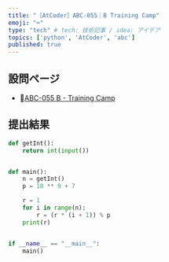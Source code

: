```yaml
---
title: "［AtCoder］ABC-055｜B Training Camp"
emoji: "⌨️"
type: "tech" # tech: 技術記事 / idea: アイデア
topics: ['python', 'AtCoder', 'abc']
published: true
---
```


## 設問ページ

- 🔗[ABC-055 B - Training Camp](https://atcoder.jp/contests/abc055/tasks/abc055_b)

## 提出結果

```python
def getInt():
    return int(input())


def main():
    n = getInt()
    p = 10 ** 9 + 7

    r = 1
    for i in range(n):
        r = (r * (i + 1)) % p
    print(r)


if __name__ == "__main__":
    main()

```
